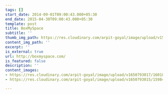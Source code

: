 ```yaml
---
tags: []
start_date: 2014-09-01T09:00:43.000+05:30
end_date: 2015-04-30T09:00:43.000+05:30
template: post
title: BoxMySpace
subtitle: ''
thumb_img_path: https://res.cloudinary.com/arpit-goyal/image/upload/v1562815469/boxmyspace.png
content_img_path: ''
excerpt: ''
is_external: true
url: http://boxmyspace.com/
is_featured: false
description: ''
content_images:
- https://res.cloudinary.com/arpit-goyal/image/upload/v1650793017/1601851285805_h7urlj.jpg
- https://res.cloudinary.com/arpit-goyal/image/upload/v1650793015/1598492795151_vw6dhr.jpg

---
```

